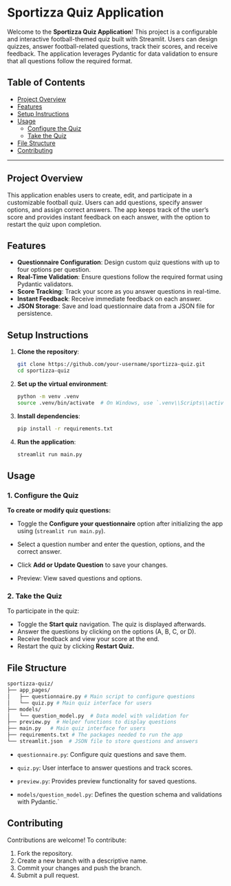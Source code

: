# Sportizza Quiz Application

Welcome to the **Sportizza Quiz Application**! This project is a configurable and interactive football-themed quiz built with Streamlit. Users can design quizzes, answer football-related questions, track their scores, and receive feedback. The application leverages Pydantic for data validation to ensure that all questions follow the required format.

## Table of Contents
- [Project Overview](#project-overview)
- [Features](#features)
- [Setup Instructions](#setup-instructions)
- [Usage](#usage)
  - [Configure the Quiz](#configure-the-quiz)
  - [Take the Quiz](#take-the-quiz)
- [File Structure](#file-structure)
- [Contributing](#contributing)

---

## Project Overview

This application enables users to create, edit, and participate in a customizable football quiz. Users can add questions, specify answer options, and assign correct answers. The app keeps track of the user’s score and provides instant feedback on each answer, with the option to restart the quiz upon completion.

## Features

- **Questionnaire Configuration**: Design custom quiz questions with up to four options per question.
- **Real-Time Validation**: Ensure questions follow the required format using Pydantic validators.
- **Score Tracking**: Track your score as you answer questions in real-time.
- **Instant Feedback**: Receive immediate feedback on each answer.
- **JSON Storage**: Save and load questionnaire data from a JSON file for persistence.

## Setup Instructions

1. **Clone the repository**:
   ```bash
   git clone https://github.com/your-username/sportizza-quiz.git
   cd sportizza-quiz
2. **Set up the virtual environment**:
    ```bash
   python -m venv .venv
   source .venv/bin/activate  # On Windows, use `.venv\\Scripts\\activate`
3. **Install dependencies**:
    ```bash
   pip install -r requirements.txt

4. **Run the application**:
    ```bash
   streamlit run main.py

## Usage

### 1. Configure the Quiz

**To create or modify quiz questions:**

- Toggle the **Configure your questionnaire** option after initializing the app using (`streamlit run main.py`).

- Select a question number and enter the question, options, and the correct answer.

- Click **Add or Update Question** to save your changes.

- Preview: View saved questions and options.

### 2. Take the Quiz

To participate in the quiz:

- Toggle the **Start quiz** navigation. The quiz is displayed afterwards.
- Answer the questions by clicking on the options (A, B, C, or D).
- Receive feedback and view your score at the end.
- Restart the quiz by clicking **Restart Quiz.**


## File Structure

```bash
sportizza-quiz/
├── app_pages/
│   ├── questionnaire.py # Main script to configure questions
│   └── quiz.py # Main quiz interface for users
├── models/
│   └── question_model.py  # Data model with validation for
├── preview.py  # Helper functions to display questions
├── main.py   # Main quiz interface for users
├── requirements.txt # The packages needed to run the app
└── streamlit.json  # JSON file to store questions and answers
```


- `questionnaire.py`: Configure quiz questions and save them.

- `quiz.py`: User interface to answer questions and track scores.

- `preview.py`: Provides preview functionality for saved questions.

- `models/question_model.py`: Defines the question schema and validations with Pydantic.`

## Contributing

Contributions are welcome! To contribute:

1) Fork the repository.
2) Create a new branch with a descriptive name.
3) Commit your changes and push the branch.
4) Submit a pull request.



